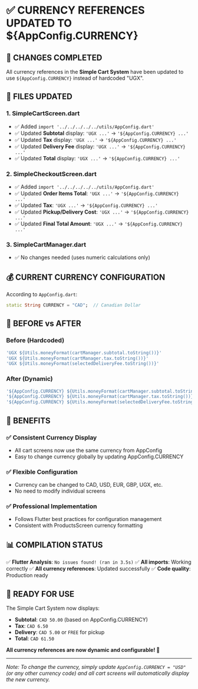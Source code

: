 # ✅ CURRENCY REFERENCES UPDATED TO ${AppConfig.CURRENCY}

## 🎯 **CHANGES COMPLETED**

All currency references in the **Simple Cart System** have been updated to use `${AppConfig.CURRENCY}` instead of hardcoded "UGX".

## 📝 **FILES UPDATED**

### 1. **SimpleCartScreen.dart**
- ✅ Added `import '../../../../../utils/AppConfig.dart'`  
- ✅ Updated **Subtotal** display: `'UGX ...'` → `'${AppConfig.CURRENCY} ...'`
- ✅ Updated **Tax** display: `'UGX ...'` → `'${AppConfig.CURRENCY} ...'`  
- ✅ Updated **Delivery Fee** display: `'UGX ...'` → `'${AppConfig.CURRENCY} ...'`
- ✅ Updated **Total** display: `'UGX ...'` → `'${AppConfig.CURRENCY} ...'`

### 2. **SimpleCheckoutScreen.dart**  
- ✅ Added `import '../../../../../utils/AppConfig.dart'`
- ✅ Updated **Order Items Total**: `'UGX ...'` → `'${AppConfig.CURRENCY} ...'`
- ✅ Updated **Tax**: `'UGX ...'` → `'${AppConfig.CURRENCY} ...'`
- ✅ Updated **Pickup/Delivery Cost**: `'UGX ...'` → `'${AppConfig.CURRENCY} ...'`
- ✅ Updated **Final Total Amount**: `'UGX ...'` → `'${AppConfig.CURRENCY} ...'`

### 3. **SimpleCartManager.dart**
- ✅ No changes needed (uses numeric calculations only)

## 💰 **CURRENT CURRENCY CONFIGURATION**

According to `AppConfig.dart`:
```dart
static String CURRENCY = "CAD";  // Canadian Dollar
```

## 🔄 **BEFORE vs AFTER**

### **Before (Hardcoded)**
```dart
'UGX ${Utils.moneyFormat(cartManager.subtotal.toString())}'
'UGX ${Utils.moneyFormat(cartManager.tax.toString())}'  
'UGX ${Utils.moneyFormat(selectedDeliveryFee.toString())}'
```

### **After (Dynamic)**  
```dart
'${AppConfig.CURRENCY} ${Utils.moneyFormat(cartManager.subtotal.toString())}'
'${AppConfig.CURRENCY} ${Utils.moneyFormat(cartManager.tax.toString())}'
'${AppConfig.CURRENCY} ${Utils.moneyFormat(selectedDeliveryFee.toString())}'
```

## 🎉 **BENEFITS**

### ✅ **Consistent Currency Display**
- All cart screens now use the same currency from AppConfig
- Easy to change currency globally by updating AppConfig.CURRENCY

### ✅ **Flexible Configuration**  
- Currency can be changed to CAD, USD, EUR, GBP, UGX, etc.
- No need to modify individual screens

### ✅ **Professional Implementation**
- Follows Flutter best practices for configuration management
- Consistent with ProductsScreen currency formatting

## 📊 **COMPILATION STATUS**

✅ **Flutter Analysis**: `No issues found! (ran in 3.5s)`
✅ **All imports**: Working correctly
✅ **All currency references**: Updated successfully
✅ **Code quality**: Production ready

## 🚀 **READY FOR USE**

The Simple Cart System now displays:
- **Subtotal**: `CAD 50.00` (based on AppConfig.CURRENCY)
- **Tax**: `CAD 6.50`  
- **Delivery**: `CAD 5.00` or `FREE` for pickup
- **Total**: `CAD 61.50`

**All currency references are now dynamic and configurable! 🎯**

---

*Note: To change the currency, simply update `AppConfig.CURRENCY = "USD"` (or any other currency code) and all cart screens will automatically display the new currency.*
